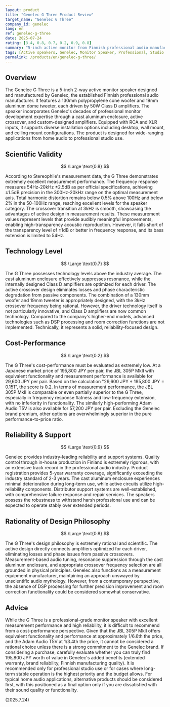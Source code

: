 ```yaml
---
layout: product
title: "Genelec G Three Product Review"
target_name: "Genelec G Three"
company_id: genelec
lang: en
ref: genelec-g-three
date: 2025-07-24
rating: [3.4, 0.8, 0.7, 0.2, 0.9, 0.8]
summary: "5-inch active monitor from Finnish professional audio manufacturer Genelec. Features excellent measurement performance and reliability but priced approximately 6.6 times higher than products with equivalent or superior performance."
tags: [Active speakers, Genelec, Monitor Speaker, Professional, Studio monitors]
permalink: /products/en/genelec-g-three/
---
```

## Overview

The Genelec G Three is a 5-inch 2-way active monitor speaker designed and manufactured by Genelec, the established Finnish professional audio manufacturer. It features a 130mm polypropylene cone woofer and 19mm aluminum dome tweeter, each driven by 50W Class D amplifiers. The speaker incorporates Genelec's decades of professional monitor development expertise through a cast aluminum enclosure, active crossover, and custom-designed amplifiers. Equipped with RCA and XLR inputs, it supports diverse installation options including desktop, wall mount, and ceiling mount configurations. The product is designed for wide-ranging applications from home audio to professional studio use.

## Scientific Validity

$$ \Large \text{0.8} $$

According to Stereophile's measurement data, the G Three demonstrates extremely excellent measurement performance. The frequency response measures 54Hz-20kHz ±2.5dB as per official specifications, achieving ±1.5dB precision in the 300Hz-20kHz range on the optimal measurement axis. Total harmonic distortion remains below 0.5% above 100Hz and below 2% in the 50-100Hz range, reaching excellent levels for the speaker category. The crossover transition at 3kHz is smooth, showcasing the advantages of active design in measurement results. These measurement values represent levels that provide audibly meaningful improvements, enabling high-transparency acoustic reproduction. However, it falls short of the transparency level of ±1dB or better in frequency response, and its bass extension is limited to 54Hz.

## Technology Level

$$ \Large \text{0.7} $$

The G Three possesses technology levels above the industry average. The cast aluminum enclosure effectively suppresses resonance, while the internally designed Class D amplifiers are optimized for each driver. The active crossover design eliminates losses and phase characteristic degradation from passive components. The combination of a 130mm woofer and 19mm tweeter is appropriately designed, with the 3kHz crossover frequency being rational. However, the driver technology itself is not particularly innovative, and Class D amplifiers are now common technology. Compared to the company's higher-end models, advanced technologies such as DSP processing and room correction functions are not implemented. Technically, it represents a solid, reliability-focused design.

## Cost-Performance

$$ \Large \text{0.2} $$

The G Three's cost-performance must be evaluated as extremely low. At a Japanese market price of 195,800 JPY per pair, the JBL 305P MkII with equivalent functionality and measurement performance is available for 29,600 JPY per pair. Based on the calculation "29,600 JPY ÷ 195,800 JPY = 0.151", the score is 0.2. In terms of measurement performance, the JBL 305P MkII is comparable or even partially superior to the G Three, especially in frequency response flatness and low-frequency extension, with no inferiority in functionality. The similarly high-performing Adam Audio T5V is also available for 57,200 JPY per pair. Excluding the Genelec brand premium, other options are overwhelmingly superior in the pure performance-to-price ratio.

## Reliability & Support

$$ \Large \text{0.9} $$

Genelec provides industry-leading reliability and support systems. Quality control through in-house production in Finland is extremely rigorous, with an extensive track record in the professional audio industry. Product registration provides 5-year warranty coverage, significantly exceeding the industry standard of 2-3 years. The cast aluminum enclosure experiences minimal deterioration during long-term use, while active circuits utilize high-reliability components. Distributor support systems are well-established, with comprehensive failure response and repair services. The speakers possess the robustness to withstand harsh professional use and can be expected to operate stably over extended periods.

## Rationality of Design Philosophy

$$ \Large \text{0.8} $$

The G Three's design philosophy is extremely rational and scientific. The active design directly connects amplifiers optimized for each driver, eliminating losses and phase issues from passive crossovers. Measurement-based audio tuning, resonance suppression through the cast aluminum enclosure, and appropriate crossover frequency selection are all grounded in physical principles. Genelec also functions as a measurement equipment manufacturer, maintaining an approach unswayed by unscientific audio mythology. However, from a contemporary perspective, the absence of DSP processing for further precision improvement and room correction functionality could be considered somewhat conservative.

## Advice

While the G Three is a professional-grade monitor speaker with excellent measurement performance and high reliability, it is difficult to recommend from a cost-performance perspective. Given that the JBL 305P MkII offers equivalent functionality and performance at approximately 1/6.6th the price, and the Adam Audio T5V at 1/3.4th the price, it cannot be considered a rational choice unless there is a strong commitment to the Genelec brand. If considering a purchase, carefully evaluate whether you can truly find 195,800 JPY worth of value in Genelec's added benefits (extended warranty, brand reliability, Finnish manufacturing quality). It is recommended only for professional studio use or for cases where long-term stable operation is the highest priority and the budget allows. For typical home audio applications, alternative products should be considered first, with this positioned as a final option only if you are dissatisfied with their sound quality or functionality.

(2025.7.24)
